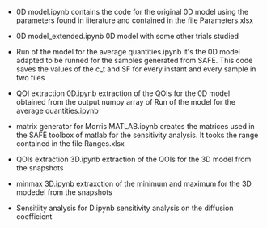 - 0D model.ipynb contains the code for the original 0D model using the parameters found in literature and contained in the file Parameters.xlsx

- 0D model_extended.ipynb 0D model with some other trials studied

- Run of the model for the average quantities.ipynb it's the 0D model adapted to be runned for the samples generated from SAFE. This
code saves the values of the c_t and SF for every instant and every sample in two files 

- QOI extraction 0D.ipynb extraction of the QOIs for the 0D model obtained from the output numpy array of Run of the model for the average quantities.ipynb

- matrix generator for Morris MATLAB.ipynb creates the matrices used in the SAFE toolbox of matlab for the sensitivity analysis. It tooks
the range contained in the file Ranges.xlsx

- QOIs extraction 3D.ipynb extraction of the QOIs for the 3D model from the snapshots

- minmax 3D.ipynb extraxction of the minimum and maximum for the 3D modedel from the snapshots

- Sensitiity analysis for D.ipynb sensitivity analysis on the diffusion coefficient

